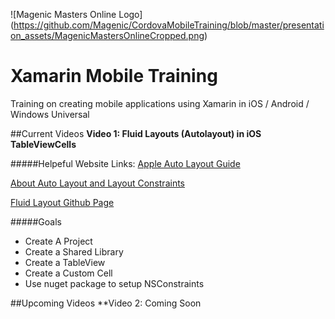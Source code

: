 ![Magenic Masters Online Logo]
(https://github.com/Magenic/CordovaMobileTraining/blob/master/presentation_assets/MagenicMastersOnlineCropped.png)

# Xamarin Mobile Training
Training on creating mobile applications using Xamarin in iOS / Android / Windows Universal

##Current Videos
**Video 1: Fluid Layouts (Autolayout) in iOS TableViewCells**

#####Helpeful Website Links:
[Apple Auto Layout Guide](https://developer.apple.com/library/ios/documentation/UserExperience/Conceptual/AutolayoutPG/)

[About Auto Layout and Layout Constraints](https://developer.apple.com/library/ios/recipes/xcode_help-IB_auto_layout/chapters/UnderstandingAutolayout.html#//apple_ref/doc/uid/TP40014226-CH22-SW1)

[Fluid Layout Github Page](https://github.com/FluentLayout/Cirrious.FluentLayout)

#####Goals
* Create A Project
* Create a Shared Library 
* Create a TableView
* Create a Custom Cell
* Use nuget package to setup NSConstraints

##Upcoming Videos
**Video 2:  Coming Soon
